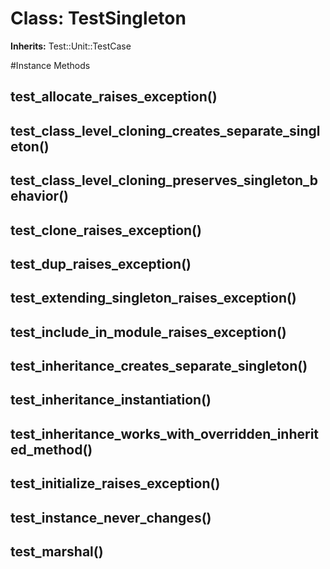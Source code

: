 # Class: TestSingleton
**Inherits:** Test::Unit::TestCase
    




#Instance Methods
## test_allocate_raises_exception() [](#method-i-test_allocate_raises_exception)

## test_class_level_cloning_creates_separate_singleton() [](#method-i-test_class_level_cloning_creates_separate_singleton)

## test_class_level_cloning_preserves_singleton_behavior() [](#method-i-test_class_level_cloning_preserves_singleton_behavior)

## test_clone_raises_exception() [](#method-i-test_clone_raises_exception)

## test_dup_raises_exception() [](#method-i-test_dup_raises_exception)

## test_extending_singleton_raises_exception() [](#method-i-test_extending_singleton_raises_exception)

## test_include_in_module_raises_exception() [](#method-i-test_include_in_module_raises_exception)

## test_inheritance_creates_separate_singleton() [](#method-i-test_inheritance_creates_separate_singleton)

## test_inheritance_instantiation() [](#method-i-test_inheritance_instantiation)

## test_inheritance_works_with_overridden_inherited_method() [](#method-i-test_inheritance_works_with_overridden_inherited_method)

## test_initialize_raises_exception() [](#method-i-test_initialize_raises_exception)

## test_instance_never_changes() [](#method-i-test_instance_never_changes)

## test_marshal() [](#method-i-test_marshal)

